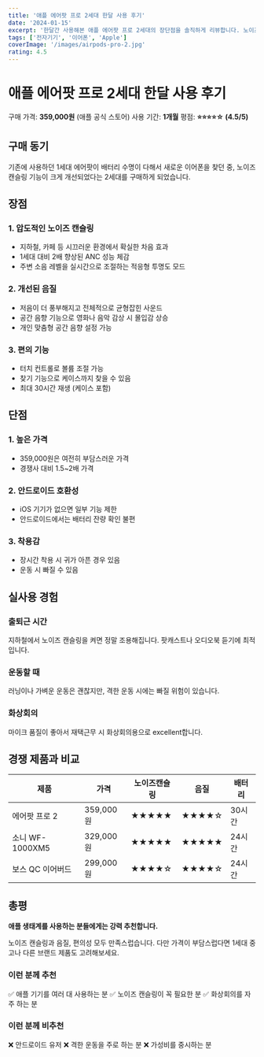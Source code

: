 ```yaml
---
title: '애플 에어팟 프로 2세대 한달 사용 후기'
date: '2024-01-15'
excerpt: '한달간 사용해본 애플 에어팟 프로 2세대의 장단점을 솔직하게 리뷰합니다. 노이즈 캔슬링, 음질, 착용감 등을 상세히 다뤘습니다.'
tags: ['전자기기', '이어폰', 'Apple']
coverImage: '/images/airpods-pro-2.jpg'
rating: 4.5
---
```


# 애플 에어팟 프로 2세대 한달 사용 후기

구매 가격: **359,000원** (애플 공식 스토어)
사용 기간: **1개월**
평점: **⭐⭐⭐⭐☆ (4.5/5)**

## 구매 동기

기존에 사용하던 1세대 에어팟이 배터리 수명이 다해서 새로운 이어폰을 찾던 중, 노이즈 캔슬링 기능이 크게 개선되었다는 2세대를 구매하게 되었습니다.

## 장점

### 1. 압도적인 노이즈 캔슬링

- 지하철, 카페 등 시끄러운 환경에서 확실한 차음 효과
- 1세대 대비 2배 향상된 ANC 성능 체감
- 주변 소음 레벨을 실시간으로 조절하는 적응형 투명도 모드

### 2. 개선된 음질

- 저음이 더 풍부해지고 전체적으로 균형잡힌 사운드
- 공간 음향 기능으로 영화나 음악 감상 시 몰입감 상승
- 개인 맞춤형 공간 음향 설정 가능

### 3. 편의 기능

- 터치 컨트롤로 볼륨 조절 가능
- 찾기 기능으로 케이스까지 찾을 수 있음
- 최대 30시간 재생 (케이스 포함)

## 단점

### 1. 높은 가격

- 359,000원은 여전히 부담스러운 가격
- 경쟁사 대비 1.5~2배 가격

### 2. 안드로이드 호환성

- iOS 기기가 없으면 일부 기능 제한
- 안드로이드에서는 배터리 잔량 확인 불편

### 3. 착용감

- 장시간 착용 시 귀가 아픈 경우 있음
- 운동 시 빠질 수 있음

## 실사용 경험

### 출퇴근 시간

지하철에서 노이즈 캔슬링을 켜면 정말 조용해집니다. 팟캐스트나 오디오북 듣기에 최적입니다.

### 운동할 때

러닝이나 가벼운 운동은 괜찮지만, 격한 운동 시에는 빠질 위험이 있습니다.

### 화상회의

마이크 품질이 좋아서 재택근무 시 화상회의용으로 excellent합니다.

## 경쟁 제품과 비교

| 제품 | 가격 | 노이즈캔슬링 | 음질 | 배터리 |
|------|------|------------|------|---------|
| 에어팟 프로 2 | 359,000원 | ★★★★★ | ★★★★☆ | 30시간 |
| 소니 WF-1000XM5 | 329,000원 | ★★★★★ | ★★★★★ | 24시간 |
| 보스 QC 이어버드 | 299,000원 | ★★★★☆ | ★★★★☆ | 24시간 |

## 총평

**애플 생태계를 사용하는 분들에게는 강력 추천합니다.**

노이즈 캔슬링과 음질, 편의성 모두 만족스럽습니다. 다만 가격이 부담스럽다면 1세대 중고나 다른 브랜드 제품도 고려해보세요.

### 이런 분께 추천

✅ 애플 기기를 여러 대 사용하는 분
✅ 노이즈 캔슬링이 꼭 필요한 분
✅ 화상회의를 자주 하는 분

### 이런 분께 비추천

❌ 안드로이드 유저
❌ 격한 운동을 주로 하는 분
❌ 가성비를 중시하는 분